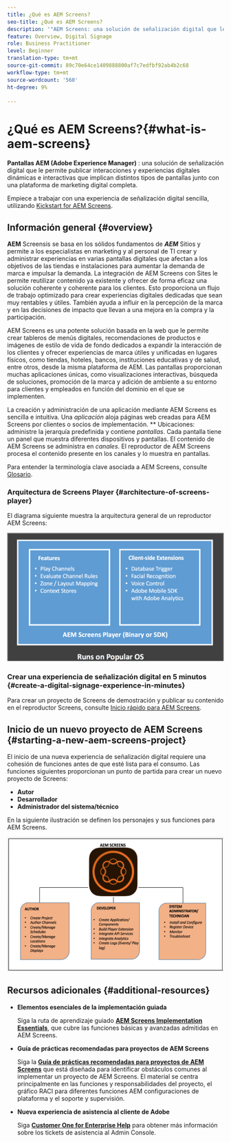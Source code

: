 ```yaml
---
title: ¿Qué es AEM Screens?
seo-title: ¿Qué es AEM Screens?
description: '"AEM Screens: una solución de señalización digital que le permite publicar interacciones y experiencias digitales dinámicas e interactivas que implican distintos tipos de pantallas junto con una plataforma de marketing digital completa".'
feature: Overview, Digital Signage
role: Business Practitioner
level: Beginner
translation-type: tm+mt
source-git-commit: 89c70e64ce1409888800af7c7edfbf92ab4b2c68
workflow-type: tm+mt
source-wordcount: '560'
ht-degree: 9%

---
```



# ¿Qué es AEM Screens?{#what-is-aem-screens}

**Pantallas AEM (Adobe Experience Manager)** : una solución de señalización digital que le permite publicar interacciones y experiencias digitales dinámicas e interactivas que implican distintos tipos de pantallas junto con una plataforma de marketing digital completa.

Empiece a trabajar con una experiencia de señalización digital sencilla, utilizando [Kickstart for AEM Screens](kickstart-for-aem-screens.md).

## Información general {#overview}

**AEM** Screensis se basa en los sólidos fundamentos de  ***AEM*** Sitios y permite a los especialistas en marketing y al personal de TI crear y administrar experiencias en varias pantallas digitales que afectan a los objetivos de las tiendas e instalaciones para aumentar la demanda de marca e impulsar la demanda. La integración de AEM Screens con Sites le permite reutilizar contenido ya existente y ofrecer de forma eficaz una solución coherente y coherente para los clientes. Esto proporciona un flujo de trabajo optimizado para crear experiencias digitales dedicadas que sean muy rentables y útiles. También ayuda a influir en la percepción de la marca y en las decisiones de impacto que llevan a una mejora en la compra y la participación.

AEM Screens es una potente solución basada en la web que le permite crear tableros de menús digitales, recomendaciones de productos e imágenes de estilo de vida de fondo dedicados a expandir la interacción de los clientes y ofrecer experiencias de marca útiles y unificadas en lugares físicos, como tiendas, hoteles, bancos, instituciones educativas y de salud, entre otros, desde la misma plataforma de AEM. Las pantallas proporcionan muchas aplicaciones únicas, como visualizaciones interactivas, búsqueda de soluciones, promoción de la marca y adición de ambiente a su entorno para clientes y empleados en función del dominio en el que se implementen.

La creación y administración de una aplicación mediante AEM Screens es sencilla e intuitiva. Una *aplicación* aloja páginas web creadas para AEM Screens por clientes o socios de implementación. ** Ubicaciones: administre la jerarquía predefinida y contiene  *pantallas*. Cada pantalla tiene un panel que muestra diferentes dispositivos y pantallas. El contenido de AEM Screens se administra en *canales*. El reproductor de AEM Screens procesa el contenido presente en los canales y lo muestra en pantallas.

Para entender la terminología clave asociada a AEM Screens, consulte [Glosario](screens-glossary.md).

### Arquitectura de Screens Player {#architecture-of-screens-player}

El diagrama siguiente muestra la arquitectura general de un reproductor AEM Screens:

![imagen_1-21](assets/chlimage_1-29.png)

### Crear una experiencia de señalización digital en 5 minutos {#create-a-digital-signage-experience-in-minutes}

Para crear un proyecto de Screens de demostración y publicar su contenido en el reproductor Screens, consulte [Inicio rápido para AEM Screens](kickstart-for-aem-screens.md).

## Inicio de un nuevo proyecto de AEM Screens {#starting-a-new-aem-screens-project}

El inicio de una nueva experiencia de señalización digital requiere una cohesión de funciones antes de que esté lista para el consumo. Las funciones siguientes proporcionan un punto de partida para crear un nuevo proyecto de Screens:

* **Autor**
* **Desarrollador**
* **Administrador del sistema/técnico**

En la siguiente ilustración se definen los personajes y sus funciones para AEM Screens.

![chlimage_1-30](assets/chlimage_1-30.png)


## Recursos adicionales {#additional-resources}

* **Elementos esenciales de la implementación guiada**

   Siga la ruta de aprendizaje guiado **[AEM Screens Implementation Essentials](https://guided.adobe.com/?launch=AEM-7a#recommended/solutions/experience-manager)**, que cubre las funciones básicas y avanzadas admitidas en AEM Screens.

* **Guía de prácticas recomendadas para proyectos de AEM Screens**

   Siga la **[Guía de prácticas recomendadas para proyectos de AEM Screens](https://docs.adobe.com/content/help/es-ES/experience-manager-screens/using/about-guide.html)** que está diseñada para identificar obstáculos comunes al implementar un proyecto de AEM Screens. El material se centra principalmente en las funciones y responsabilidades del proyecto, el gráfico RACI para diferentes funciones AEM configuraciones de plataforma y el soporte y supervisión.

* **Nueva experiencia de asistencia al cliente de Adobe**

   Siga **[Customer One for Enterprise Help](https://docs.adobe.com/content/help/en/customer-one/using/home.htmlhome.html#)** para obtener más información sobre los tickets de asistencia al Admin Console.
